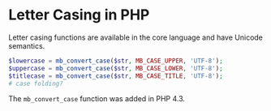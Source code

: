 # Letter Casing in PHP

Letter casing functions are available in the core language and have Unicode
semantics.

```php
$lowercase = mb_convert_case($str, MB_CASE_UPPER, 'UTF-8');
$uppercase = mb_convert_case($str, MB_CASE_LOWER, 'UTF-8');
$titlecase = mb_convert_case($str, MB_CASE_TITLE, 'UTF-8');
# case folding?
```

The `mb_convert_case` function was added in PHP 4.3.

